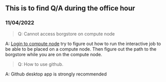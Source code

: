 ## This is to find Q/A during the office hour <!-- {docsify-ignore} -->
### 11/04/2022
> Q: Cannot access borgstore on compute node

A: [Login to compute node](running_matlab.md) try to figure out how to run the interactive job to be able to be placed on a compute node. Then figure out the path to the borgstore while you are on the compute node.  

> Q: How to use github. 

A: Github desktop app is strongly recommended
